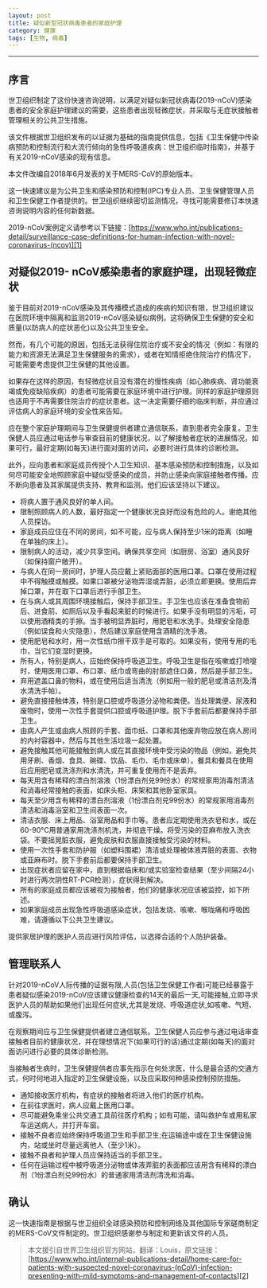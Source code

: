 ```yaml
---
layout: post
title: 疑似新型冠状病毒患者的家庭护理
category: 健康
tags: [生物, 病毒]
---
```



----------
## 序言

世卫组织制定了这份快速咨询说明，以满足对疑似新冠状病毒(2019-nCoV)感染患者的安全家庭护理建议的需要，这些患者出现轻微症状，并采取与无症状接触者管理相关的公共卫生措施。

该文件根据世卫组织发布的以证据为基础的指南提供信息，包括《卫生保健中传染病预防和控制流行和大流行倾向的急性呼吸道疾病：世卫组织临时指南》，并基于有关2019-nCoV感染的现有信息。

本文件改编自2018年6月发表的关于MERS-CoV的原始版本。

这一快速建议是为公共卫生和感染预防和控制(IPC)专业人员、卫生保健管理人员和卫生保健工作者提供的。世卫组织继续密切监测情况，寻找可能需要修订本快速咨询说明内容的任何新数据。

2019-nCoV案例定义请参考以下链接：[https://www.who.int/publications-detail/surveillance-case-definitions-for-human-infection-with-novel-coronavirus-(ncov)][1]

## 对疑似2019- nCoV感染患者的家庭护理，出现轻微症状

鉴于目前对2019-nCoV感染及其传播模式造成的疾病的知识有限，世卫组织建议在医院环境中隔离和监测2019-nCoV感染疑似病例。这将确保卫生保健的安全和质量(以防病人的症状恶化)以及公共卫生安全。

然而，有几个可能的原因，包括无法获得住院治疗或不安全的情况（例如：有限的能力和资源无法满足卫生保健服务的需求），或者在知情拒绝住院治疗的情况下，可能需要考虑提供卫生保健的其他设置。

如果存在这样的原因，有轻微症状且没有潜在的慢性疾病（如心肺疾病、肾功能衰竭或免疫缺陷疾病）的患者可能需要在家庭环境中进行护理。同样的家庭护理原则也适用于不再需要住院治疗的症状患者。这一决定需要仔细的临床判断，并应通过评估病人的家庭环境的安全性来告知。

应在整个家庭护理期间与卫生保健提供者建立通信联系，直到患者完全康复。卫生保健人员应通过电话参与审查目前的健康状况，以了解接触者症状的进展情况，如果可行，最好定期(如每天)进行面对面的访问，必要时进行具体的诊断检测。

此外，应向患者和家庭成员传授个人卫生知识、基本感染预防和控制措施，以及如何尽可能安全地照顾家庭中疑似受感染的成员，并防止感染向家庭接触者传播。应不断向患者及其家属提供支持、教育和监测。他们应该坚持以下建议。

- 将病人置于通风良好的单人间。
- 限制照顾病人的人数，最好指定一个健康状况良好而没有危险的人。谢绝其他人员探访。
- 家庭成员应住在不同的房间，如不可能，应与病人保持至少1米的距离（如睡在单独的床上）。
- 限制病人的活动，减少共享空间。确保共享空间（如厨房、浴室）通风良好（如保持窗户敞开）。
- 与病人在同一房间时，护理人员应戴上紧贴面部的医用口罩。口罩在使用过程中不得触摸或触摸。如果口罩被分泌物弄湿或弄脏，必须立即更换。使用后弃掉口罩，并在取下口罩后进行手部卫生。
- 在与病人或其周围环境接触后，保持手部卫生。手卫生也应该在准备食物前后、进食前、如厕后以及手看起来脏的时候进行。如果手没有明显的污垢，可以使用酒精类的手擦。当手被明显弄脏时，用肥皂和水洗手。处理安全隐患（例如误食和火灾隐患），然后建议家庭使用含酒精的洗手液。
- 使用肥皂和水时，用一次性纸巾擦干双手是可取的。如果没有，使用专用的毛巾，当它们变湿时更换。
- 所有人，特别是病人，应始终保持呼吸道卫生。呼吸卫生是指在咳嗽或打喷嚏时，使用医用口罩、布口罩、纸巾或弯曲的肘部遮住口鼻，然后是手部卫生。
- 弃用遮盖口鼻的物料，或在使用后适当清洗（例如用一般的肥皂或清洁剂及清水清洗手帕）。
- 避免直接接触体液，特别是口腔或呼吸道分泌物和粪便。当处理粪便、尿液和废物时，使用一次性手套提供口腔或呼吸道护理。脱下手套前后都要保持手部卫生。
- 由病人产生或由病人照顾的手套、面巾纸、口罩和其他废弃物应放在病人房间的内衬容器中，然后与其他生活垃圾一起处置。
- 避免接触其他可能接触到病人或在其直接环境中受污染的物品（例如，避免共用牙刷、香烟、食具、碗碟、饮品、毛巾、毛巾或床单）。餐具和餐具在使用后应用肥皂或洗涤剂和水清洗，并可重复使用而不是丢弃。
- 每天用含有稀释的漂白剂溶液（1份漂白剂兑99份水）的常规家用消毒剂清洁和消毒经常接触的表面，如床头柜、床架和其他卧室家具。
- 每天至少用含有稀释的漂白剂溶液（1份漂白剂兑99份水）的常规家用消毒剂清洁和消毒浴室和卫生间表面一次。
- 清洁衣服、床上用品、浴室用品和手巾等。患者应定期使用洗衣皂和水，或在60-90°C用普通家用洗涤剂机洗，并彻底干燥。将受污染的亚麻布放入洗衣袋。不要摇晃脏衣服，避免皮肤和衣服直接接触受污染的材料。
- 使用一次性手套和防护服（如塑料围裙）清洁或处理被体液弄脏的表面、衣物或亚麻布时。脱下手套前后都要保持手部卫生。
- 出现症状者应留在家中，直到根据临床和/或实验室检查结果（至少间隔24小时进行两次阴性RT-PCR检测），症状得到解决。
- 所有的家庭成员都应该被视为接触者，他们的健康状况应该被监控，如下所述。
- 如果家庭成员出现急性呼吸道感染症状，包括发烧、咳嗽、喉咙痛和呼吸困难，请遵循以下公共卫生建议。

提供家居护理的医护人员应进行风险评估，以选择合适的个人防护装备。

## 管理联系人

针对2019-nCoV人际传播的证据有限,人员(包括卫生保健工作者)可能已经暴露于患者疑似感染2019-nCoV应该建议健康检查的14天的最后一天,可能接触,立即寻求医护人员的帮助如果他们出现任何症状,尤其是发烧、呼吸道症状,如咳嗽、气短、或腹泻。

在观察期间应与卫生保健提供者建立通信联系。卫生保健人员应参与通过电话审查接触者目前的健康状况，并在理想情况下(如果可行的话)通过定期(如每天)的面对面访问进行必要的具体诊断检测。

当接触者生病时，卫生保健提供者应事先指示在何处求医，什么是最合适的交通方式，何时何地进入指定的卫生保健设施，以及应采取何种感染控制预防措施。

- 通知接收医疗机构，有症状的接触者将进入他们的医疗机构。
- 在前往求医时，病人应戴上医用口罩。
- 尽可能避免乘坐公共交通工具前往医疗机构；如有可能，请叫救护车或用私家车运送病人，并打开车窗。
- 接触不良者应始终保持呼吸道卫生和手部卫生;在运输途中或在卫生保健设施内，站或坐时尽量远离他人（至少1米）。
- 接触不良者和护理人员应保持适当的手部卫生。
- 任何在运输过程中被呼吸道分泌物或体液弄脏的表面都应该用含有稀释的漂白剂（1份漂白剂兑99份水）的普通家用清洁剂清洗和消毒。

## 确认

这一快速指南是根据与世卫组织全球感染预防和控制网络及其他国际专家磋商制定的MERS-CoV文件制定的。世卫组织感谢参与制定和更新该文件的人员。

>本文援引自世界卫生组织官方网站，翻译：Louis，原文链接：[https://www.who.int/internal-publications-detail/home-care-for-patients-with-suspected-novel-coronavirus-(nCoV)-infection-presenting-with-mild-symptoms-and-management-of-contacts][2]


  [1]: https://www.who.int/publications-detail/surveillance-case-definitions-for-human-infection-with-novel-coronavirus-%28ncov%29
  [2]: https://www.who.int/internal-publications-detail/home-care-for-patients-with-suspected-novel-coronavirus-%28nCoV%29-infection-presenting-with-mild-symptoms-and-management-of-contacts